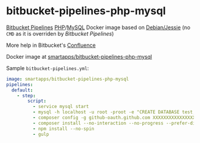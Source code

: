# bitbucket-pipelines-php-mysql

[Bitbucket Pipelines](https://bitbucket.org/product/features/pipelines) [PHP](http://php.net/)/[MySQL](https://www.mysql.com)
Docker image based on [Debian/Jessie](https://www.debian.org/releases/jessie/) (no `CMD` as it is overriden by *Bitbucket Pipelines*)

More help in Bitbucket's [Confluence](https://confluence.atlassian.com/bitbucket/bitbucket-pipelines-beta-792496469.html)

Docker image at [smartapps/bitbucket-pipelines-php-mysql](https://hub.docker.com/r/smartapps/bitbucket-pipelines-php-mysql/)

Sample `bitbucket-pipelines.yml`:

```YAML
image: smartapps/bitbucket-pipelines-php-mysql
pipelines:
  default:
    - step:
        script:
          - service mysql start
          - mysql -h localhost -u root -proot -e "CREATE DATABASE test;"
          - composer config -g github-oauth.github.com XXXXXXXXXXXXXXXXXXXXXXXXXXXXXXXXXXXXXXXX
          - composer install --no-interaction --no-progress --prefer-dist
          - npm install --no-spin
          - gulp
```
